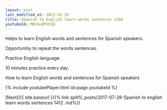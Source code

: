 ```yaml
---
layout: post
last_modified_at: 2021-03-29
title: Spanish to English learn words sentences 1268 
youtubeId: MHC6u8PXhI8
---
```

 
 
Helps to learn English words and sentences for Spanish speakers.

Opportunitiy to repeat the words sentences. 

Practice English language. 
 
10 minutes practice every day. 
 
How to learn English words and sentences for Spanish speakers 
 
{% include youtubePlayer.html id=page.youtubeId %}
 
 
[Next]({{ site.baseurl }}{% link  split1/_posts/2017-07-28-Spanish to english learn words sentences 1412 .md%})
 
